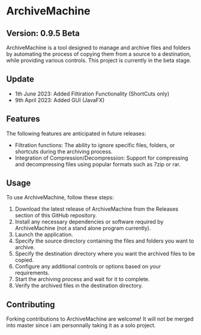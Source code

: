 # ArchiveMachine

## Version: 0.9.5 Beta

ArchiveMachine is a tool designed to manage and archive files and folders by automating the process of copying them from a source to a destination, while providing various controls. This project is currently in the beta stage.

## Update

- 1th June 2023: Added Filtiration Functionality (ShortCuts only)
- 9th April 2023: Added GUI (JavaFX)

## Features

The following features are anticipated in future releases:

* Filtration functions: The ability to ignore specific files, folders, or shortcuts during the archiving process.
* Integration of Compression/Decompression: Support for compressing and decompressing files using popular formats such as 7zip or rar.

## Usage

To use ArchiveMachine, follow these steps:

1. Download the latest release of ArchiveMachine from the Releases section of this GitHub repository.
2. Install any necessary dependencies or software required by ArchiveMachine (not a stand alone program currently).
3. Launch the application.
4. Specify the source directory containing the files and folders you want to archive.
5. Specify the destination directory where you want the archived files to be copied.
6. Configure any additional controls or options based on your requirements.
7. Start the archiving process and wait for it to complete.
8. Verify the archived files in the destination directory.

## Contributing

Forking contributions to ArchiveMachine are welcome! It will not be merged into master since i am personnally taking it as a solo project.
